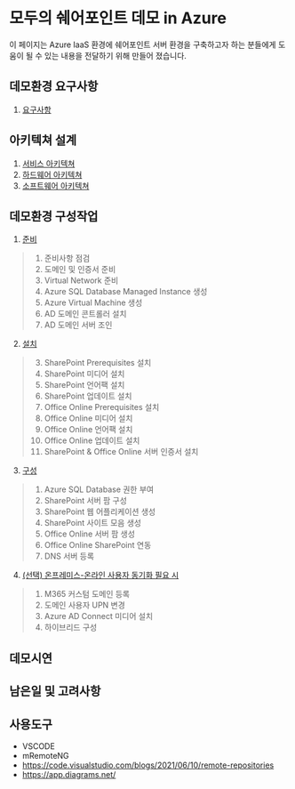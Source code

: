 # 모두의 쉐어포인트 데모 in Azure
이 페이지는 Azure IaaS 환경에 쉐어포인트 서버 환경을 구축하고자 하는 분들에게 도움이 될 수 있는 내용을 전달하기 위해 만들어 졌습니다.


## 데모환경 요구사항
1. [요구사항](1.Requirements)

## 아키텍쳐 설계
1. [서비스 아키텍쳐](2.Architecture/Architecture_Service.md)
2. [하드웨어 아키텍쳐](2.Architecture/Architecture_Hardware.md)
3. [소프트웨어 아키텍쳐](2.Architecture/Architecture_Software.md)

## 데모환경 구성작업
1. [준비](3.Deployments/1.Preparations.md)
> 1. 준비사항 점검
> 2. 도메인 및 인증서 준비
> 3. Virtual Network 준비
> 4. Azure SQL Database Managed Instance 생성
> 5. Azure Virtual Machine 생성
> 6. AD 도메인 콘트롤러 설치
> 7. AD 도메인 서버 조인

2. [설치](3.Deployments/2.Installation.md)
> 3. SharePoint Prerequisites 설치
> 4. SharePoint 미디어 설치
> 5. SharePoint 언어팩 설치
> 6. SharePoint 업데이트 설치
> 7. Office Online Prerequisites 설치
> 8. Office Online 미디어 설치
> 9. Office Online 언어팩 설치
> 10. Office Online 업데이트 설치
> 11. SharePoint & Office Online 서버 인증서 설치

3. [구성](3.Deployments/3.Configuration.md)
> 1. Azure SQL Database 권한 부여
> 2. SharePoint 서버 팜 구성
> 3. SharePoint 웹 어플리케이션 생성
> 4. SharePoint 사이트 모음 생성
> 5. Office Online 서버 팜 생성
> 6. Office Online SharePoint 연동
> 7. DNS 서버 등록

4. [(선택) 온프레미스-온라인 사용자 동기화 필요 시](3.Deployments/4.Hybrid.md)
> 1. M365 커스텀 도메인 등록
> 2. 도메인 사용자 UPN 변경 
> 3. Azure AD Connect 미디어 설치
> 9. 하이브리드 구성


## 데모시연

## 남은일 및 고려사항


## 사용도구
* VSCODE
* mRemoteNG
* https://code.visualstudio.com/blogs/2021/06/10/remote-repositories 
* https://app.diagrams.net/ 
